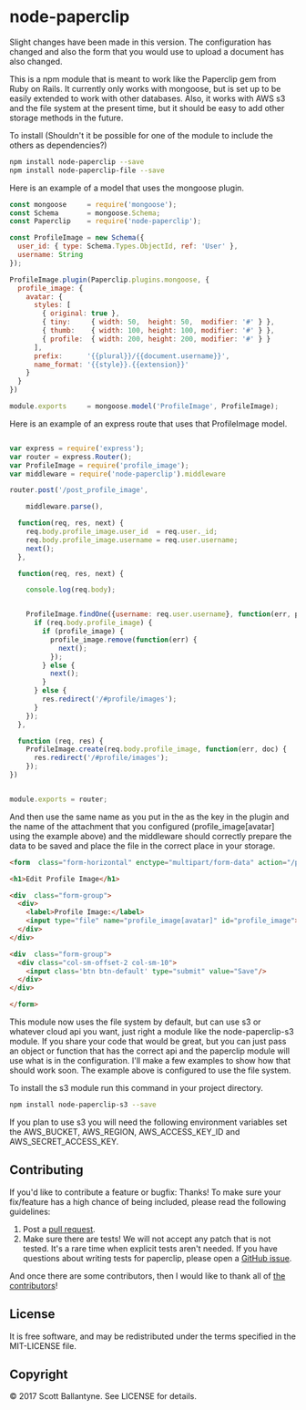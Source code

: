 node-paperclip
=========

Slight changes have been made in this version.  The configuration has changed and also the form that you would use to upload a document has also changed.

This is a npm module that is meant to work like the Paperclip gem from Ruby on Rails. It currently only works with mongoose, but is set up to be easily extended to work with other databases.  Also, it works with AWS s3 and the file system at the present time, but it should be easy to add other storage methods in the future. 

To install (Shouldn't it be possible for one of the module to include the others as dependencies?)

```bash
npm install node-paperclip --save
npm install node-paperclip-file --save

```

Here is an example of a model that uses the mongoose plugin.

```javascript
const mongoose     = require('mongoose');
const Schema       = mongoose.Schema;
const Paperclip    = require('node-paperclip');

const ProfileImage = new Schema({
  user_id: { type: Schema.Types.ObjectId, ref: 'User' },
  username: String
});

ProfileImage.plugin(Paperclip.plugins.mongoose, {
  profile_image: {
    avatar: { 
      styles: [
        { original: true },
        { tiny:     { width: 50,  height: 50,  modifier: '#' } },
        { thumb:    { width: 100, height: 100, modifier: '#' } },
        { profile:  { width: 200, height: 200, modifier: '#' } }
      ],
      prefix:      '{{plural}}/{{document.username}}',
      name_format: '{{style}}.{{extension}}'
    }
  }
})

module.exports     = mongoose.model('ProfileImage', ProfileImage);
```

Here is an example of an express route that uses that ProfileImage model.
```javascript

var express = require('express');
var router = express.Router();
var ProfileImage = require('profile_image');
var middleware = require('node-paperclip').middleware

router.post('/post_profile_image',

    middleware.parse(),

  function(req, res, next) {
    req.body.profile_image.user_id  = req.user._id;
    req.body.profile_image.username = req.user.username;
    next();
  },

  function(req, res, next) {

    console.log(req.body);


    ProfileImage.findOne({username: req.user.username}, function(err, profile_image) {
      if (req.body.profile_image) {
        if (profile_image) {
          profile_image.remove(function(err) {
            next();
          });
        } else {
          next();
        }
      } else {
        res.redirect('/#profile/images');
      }
    });
  },

  function (req, res) {
    ProfileImage.create(req.body.profile_image, function(err, doc) {
      res.redirect('/#profile/images');
    });
})


module.exports = router;
```

And then use the same name as you put in the as the key in the plugin and the name of the attachment that you configured (profile_image[avatar] using the example above)  and the middleware should correctly prepare the data to be saved and place the file in the correct place in your storage.

```html
<form  class="form-horizontal" enctype="multipart/form-data" action="/post_profile_image" method="post">

<h1>Edit Profile Image</h1>

<div  class="form-group">
  <div>  
    <label>Profile Image:</label>
    <input type="file" name="profile_image[avatar]" id="profile_image">
  </div>
</div>

<div  class="form-group">
  <div class="col-sm-offset-2 col-sm-10">
    <input class='btn btn-default' type="submit" value="Save"/>
  </div>
</div>

</form>

```



This module now uses the file system by default, but can use s3 or whatever cloud api you want, just right a module like the node-paperclip-s3 module.  If you share your code that would be great, but you can just pass an object or function that has the correct api and the paperclip module will use what is in the configuration.  I'll make a few examples to show how that should work soon.  The example above is configured to use the file system.  

To install the s3 module run this command in your project directory.
```bash
npm install node-paperclip-s3 --save
```

If you plan to use s3 you will need the following environment variables set the AWS_BUCKET, AWS_REGION, AWS_ACCESS_KEY_ID and AWS_SECRET_ACCESS_KEY.


Contributing
------------

If you'd like to contribute a feature or bugfix: Thanks! To make sure your fix/feature has a high chance of being included, please read the following guidelines:

1. Post a [pull request](https://github.com/ballantyne/node-paperclip/compare/).
2. Make sure there are tests! We will not accept any patch that is not tested.
   It's a rare time when explicit tests aren't needed. If you have questions
   about writing tests for paperclip, please open a
   [GitHub issue](https://github.com/ballantyne/node-paperclip/issues/new).


And once there are some contributors, then I would like to thank all of [the contributors](https://github.com/ballantyne/node-paperclip/graphs/contributors)!

License
-------

It is free software, and may be redistributed under the terms specified in the MIT-LICENSE file.

Copyright 
-------
© 2017 Scott Ballantyne. See LICENSE for details.

